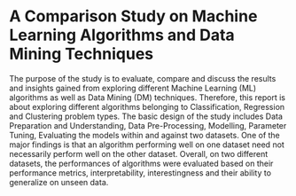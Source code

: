 # A Comparison Study on Machine Learning Algorithms and Data Mining Techniques

The purpose of the study is to evaluate, compare and discuss the results and insights gained from exploring
different Machine Learning (ML) algorithms as well as Data Mining (DM) techniques. Therefore, this report
is about exploring different algorithms belonging to Classification, Regression and Clustering problem types.
The basic design of the study includes Data Preparation and Understanding, Data Pre-Processing, Modelling,
Parameter Tuning, Evaluating the models within and against two datasets. One of the major findings is that
an algorithm performing well on one dataset need not necessarily perform well on the other dataset. Overall,
on two different datasets, the performances of algorithms were evaluated based on their performance metrics,
interpretability, interestingness and their ability to generalize on unseen data.
